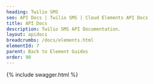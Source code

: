 ```yaml
---
heading: Twilio SMS
seo: API Docs | Twilio SMS | Cloud Elements API Docs
title: API Docs
description: Twilio SMS API Documentation.
layout: apidocs
breadcrumbs: /docs/elements.html
elementId: 7
parent: Back to Element Guides
order: 90
---
```


{% include swagger.html %}
